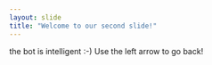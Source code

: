 ```yaml
---
layout: slide
title: "Welcome to our second slide!"
---
```

the bot is intelligent :-)
Use the left arrow to go back!
